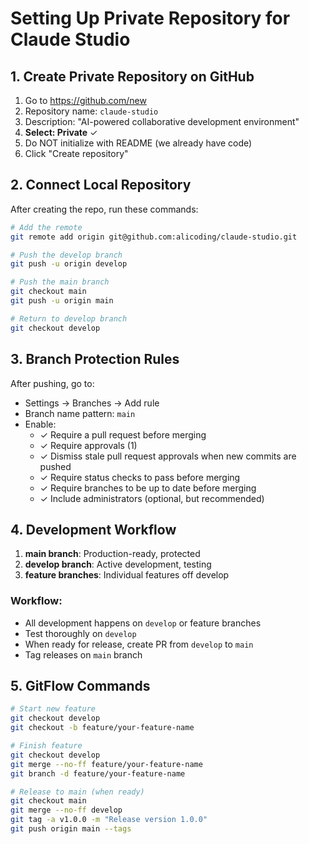 # Setting Up Private Repository for Claude Studio

## 1. Create Private Repository on GitHub

1. Go to https://github.com/new
2. Repository name: `claude-studio`
3. Description: "AI-powered collaborative development environment"
4. **Select: Private** ✓
5. Do NOT initialize with README (we already have code)
6. Click "Create repository"

## 2. Connect Local Repository

After creating the repo, run these commands:

```bash
# Add the remote
git remote add origin git@github.com:alicoding/claude-studio.git

# Push the develop branch
git push -u origin develop

# Push the main branch
git checkout main
git push -u origin main

# Return to develop branch
git checkout develop
```

## 3. Branch Protection Rules

After pushing, go to:

- Settings → Branches → Add rule
- Branch name pattern: `main`
- Enable:
  - ✓ Require a pull request before merging
  - ✓ Require approvals (1)
  - ✓ Dismiss stale pull request approvals when new commits are pushed
  - ✓ Require status checks to pass before merging
  - ✓ Require branches to be up to date before merging
  - ✓ Include administrators (optional, but recommended)

## 4. Development Workflow

1. **main branch**: Production-ready, protected
2. **develop branch**: Active development, testing
3. **feature branches**: Individual features off develop

### Workflow:

- All development happens on `develop` or feature branches
- Test thoroughly on `develop`
- When ready for release, create PR from `develop` to `main`
- Tag releases on `main` branch

## 5. GitFlow Commands

```bash
# Start new feature
git checkout develop
git checkout -b feature/your-feature-name

# Finish feature
git checkout develop
git merge --no-ff feature/your-feature-name
git branch -d feature/your-feature-name

# Release to main (when ready)
git checkout main
git merge --no-ff develop
git tag -a v1.0.0 -m "Release version 1.0.0"
git push origin main --tags
```
